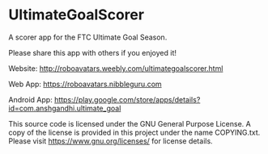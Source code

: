# UltimateGoalScorer
A scorer app for the FTC Ultimate Goal Season.

Please share this app with others if you enjoyed it!

Website: http://roboavatars.weebly.com/ultimategoalscorer.html

Web App: https://roboavatars.nibbleguru.com

Android App: https://play.google.com/store/apps/details?id=com.anshgandhi.ultimate_goal

This source code is licensed under the GNU General Purpose License. A copy of the license is provided in this project under the name COPYING.txt. Please visit https://www.gnu.org/licenses/ for license details.
